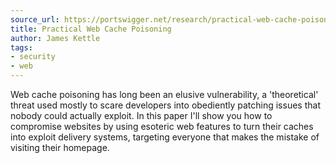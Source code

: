 ```yaml
---
source_url: https://portswigger.net/research/practical-web-cache-poisoning
title: Practical Web Cache Poisoning
author: James Kettle
tags:
- security
- web
---
```


Web cache poisoning has long been an elusive vulnerability, a 'theoretical' threat used mostly to scare developers into obediently patching issues that nobody could actually exploit. In this paper I'll show you how to compromise websites by using esoteric web features to turn their caches into exploit delivery systems, targeting everyone that makes the mistake of visiting their homepage.
